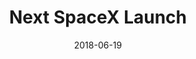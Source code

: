 ---
layout: default
title: Next SpaceX Launch
date: 2018-06-19
label: React app
description: I love watching the SpaceX launches, so I thought it would be fun to create a page that I could reference. In addition, this gave me an excuse to use React. This uses data from the API of spacexdata.com.
external_url: https://samhermes.com/next-spacex-launch
related_post: How not to use React with Jekyll
related_post_slug: how-not-to-use-react-with-jekyll
---